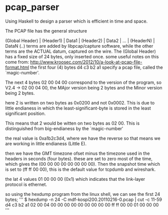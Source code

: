 # pcap_parser
Using Haskell to design a parser which is efficient in time and space.

The PCAP file has the general structure

(Global Header) | (Header1) | Data1 | (Header2) | Data2 | ... | (HeaderN) | DataN
(..) terms are added by libpcap/capture software,
while the other terms are the ACTUAL datum, captured on the wire.
The (Global Header) has a fixed size of 24 bytes, only inserted once.
some useful notes on this come from:
http://www.kroosec.com/2012/10/a-look-at-pcap-file-format.html
the first four (4) bytes d4 c3 b2 a1 specify a pcap file, called the `magic-number'.

The next 4 bytes 02 00 04 00 correspond to the version of the program, so V2.4 -> 02 00 04 00, the MAjor version being 2 bytes and the Minor version being 2 bytes.

here 2 is written on two bytes as 0x0200 and not 0x0002. This is due to little endianess in which the least-significant-byte is stored in the least significant position.

This means that 2 would be witten on two bytes as 02 00. This is distinguished from big-endianess by the `magic-number' 

the real value is 0xa1b2c3d4, where we have the reverse so that means we are working in little endianess (Little E).

then we have the GMT timezone ofset minus the timezone used in the headers in seconds (four bytes).
these are set to zero most of the time, which gives the (00 00 00 00 00 00 00 00).
Then the snapshot time which is set to (ff ff 00 00), this is the default value for tcpdumb and wireshark.

the lat 4 values 01 00 00 00 (0x1) which indicates that the link-layer protocol is ethernet.


so using the hexdump program from the linux shell, we can see the first 24 bytes;
'''
$ hexdump -n 24 -C mdf-kospi200.20110216-0.pcap | cut -c 11-59
d4 c3 b2 a1 02 00 04 00  00 00 00 00 00 00 00 00 
ff ff 00 00 01 00 00 00       
'''